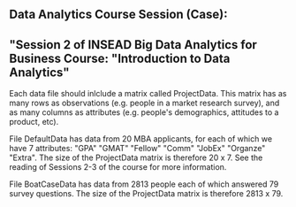 Data Analytics Course Session (Case): 
---------------------------------------------------------

"Session 2 of INSEAD Big Data Analytics for Business Course: "Introduction to Data Analytics"
---------------------------------------------------------

Each data file should inlclude a matrix called ProjectData. This matrix has as many rows as observations (e.g. people in a market research survey), and as many columns as attributes (e.g. people's demographics, attitudes to a product, etc).


File DefaultData has data from 20 MBA applicants, for each of which we have 7 attributes: "GPA"     "GMAT"    "Fellow"  "Comm"    "JobEx"   "Organze" "Extra". The size of the ProjectData matrix is therefore 20 x 7. See the reading of Sessions 2-3 of the course for more information.

File BoatCaseData has data from 2813 people each of which answered 79 survey questions. The size of the ProjectData matrix is therefore 2813 x 79.

